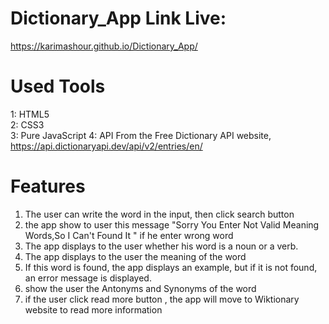 # Dictionary_App Link Live:
https://karimashour.github.io/Dictionary_App/
# Used Tools
1: HTML5 <br>
2: CSS3 <br>
3: Pure JavaScript
4: API From the Free Dictionary API website, https://api.dictionaryapi.dev/api/v2/entries/en/<word>
# Features
1. The user can write the word in the input, then click search button 
2. the app show to user this message "Sorry You Enter Not Valid Meaning Words,So I Can't Found It " if he enter wrong word
3. The app displays to the user whether his word is a noun or a verb.
4. The app displays to the user the meaning of the word
5. If this word is found, the app displays an example, but if it is not found, an error message is displayed.
6. show the user the Antonyms and Synonyms of the word
7. if the user click read more button , the app will move to Wiktionary website to read more information 
